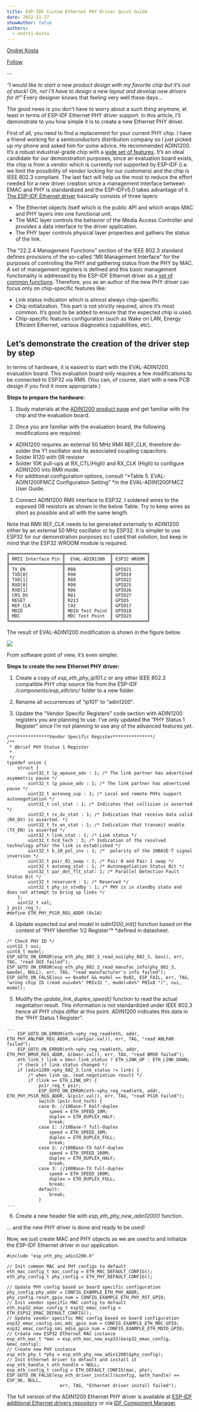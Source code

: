 ```yaml
---
title: ESP-IDF Custom Ethernet PHY Driver Quick Guide
date: 2022-11-27
showAuthor: false
authors: 
  - ondrej-kosta
---
```

[Ondrej Kosta](https://medium.com/@ondrej.kosta?source=post_page-----45f9d23de0ad--------------------------------)

[Follow](https://medium.com/m/signin?actionUrl=https%3A%2F%2Fmedium.com%2F_%2Fsubscribe%2Fuser%2F99dc2f822eec&operation=register&redirect=https%3A%2F%2Fblog.espressif.com%2Fesp-idf-custom-ethernet-phy-driver-quick-guide-45f9d23de0ad&user=Ondrej+Kosta&userId=99dc2f822eec&source=post_page-99dc2f822eec----45f9d23de0ad---------------------post_header-----------)

--

*“I would like to start a new product design with my favorite chip but it’s out of stock! Oh, no! I’ll have to design a new layout and develop new drivers for it!”* Every designer knows that feeling very well these days…

The good news is you don’t have to worry about a such thing anymore, at least in terms of ESP-IDF Ethernet PHY driver support. In this article, I’ll demonstrate to you how simple it is to create a new Ethernet PHY driver.

First of all, you need to find a replacement for your current PHY chip. I have a friend working for a semiconductors distribution company so I just picked up my phone and asked him for some advice. He recommended ADIN1200. It’s a robust industrial-grade chip with a [wide set of features](https://www.analog.com/en/products/adin1200.html#product-overview). It’s an ideal candidate for our demonstration purposes, since an evaluation board exists, the chip is from a vendor which is currently not supported by ESP-IDF (i.e. we limit the possibility of vendor locking for our customers) and the chip is IEEE 802.3 compliant. The last fact will help us the most to reduce the effort needed for a new driver creation since a management interface between EMAC and PHY is standardized and the ESP-IDFv5.0 takes advantage of it. [The ESP-IDF Ethernet driver](https://docs.espressif.com/projects/esp-idf/en/latest/esp32/api-reference/network/esp_eth.html#configure-mac-and-phy) basically consists of three layers:

- The Ethernet objects itself which is the public API and which wraps MAC and PHY layers into one functional unit.
- The MAC layer controls the behavior of the Media Access Controller and provides a data interface to the driver application.
- The PHY layer controls physical layer properties and gathers the status of the link.

The “22.2.4 Management Functions” section of the IEEE 802.3 standard defines provisions of the so-called “MII Management Interface” for the purposes of controlling the PHY and gathering status from the PHY by MAC. A set of management registers is defined and this basic management functionality is addressed by the ESP-IDF Ethernet driver as a [set of common functions](https://docs.espressif.com/projects/esp-idf/en/release-v5.0/esp32/api-reference/network/esp_eth.html#custom-phy-driver). Therefore, you as an author of the new PHY driver can focus only on chip-specific features like:

- Link status indication which is almost always chip-specific.
- Chip initialization. This part is not strictly required, since it’s most common. It’s good to be added to ensure that the expected chip is used.
- Chip-specific features configuration (such as Wake on LAN, Energy Efficient Ethernet, various diagnostics capabilities, etc).

## Let’s demonstrate the creation of the driver step by step

In terms of hardware, it is easiest to start with the EVAL-ADIN1200 evaluation board. This evaluation board only requires a few modifications to be connected to ESP32 via RMII. (You can, of course, start with a new PCB design if you find it more appropriate.)

__Steps to prepare the hardware:__ 

1) Study materials at the [ADIN1200 product page](https://www.analog.com/en/products/adin1200.html#product-overview) and get familiar with the chip and the evaluation board.

2) Once you are familiar with the evaluation board, the following modifications are required:

- ADIN1200 requires an external 50 MHz RMII REF_CLK, therefore de-solder the Y1 oscillator and its associated coupling capacitors.
- Solder R120 with 0R resistor
- Solder 10K pull-ups at RX_CTL(High) and RX_CLK (High) to configure ADIN1200 into RMII mode.
- For additional configuration options, consult “*Table 5. EVAL-ADIN1200FMCZ Configuration Setting” *in the EVAL-ADIN1200FMCZ User Guide.

3) Connect ADIN1200 RMII interface to ESP32. I soldered wires to the exposed 0R resistors as shown in the below Table. Try to keep wires as short as possible and all with the same length.

Note that RMII REF_CLK needs to be generated externally to ADIN1200 either by an external 50 MHz oscillator or by ESP32. It is simpler to use ESP32 for our demonstration purposes so I used that solution, but keep in mind that the ESP32 WROOM module is required.

```
╔════════════════════╦═════════════════╦═════════════╗
║ RMII Interface Pin ║  EVAL-ADIN1200  ║ ESP32 WROOM ║
╠════════════════════╬═════════════════╬═════════════╣
║ TX_EN              ║ R80             ║ GPIO21      ║
║ TXD[0]             ║ R90             ║ GPIO19      ║
║ TXD[1]             ║ R88             ║ GPIO22      ║
║ RXD[0]             ║ R99             ║ GPIO25      ║
║ RXD[1]             ║ R86             ║ GPIO26      ║
║ CRS_DV             ║ R81             ║ GPIO27      ║
║ RESET              ║ R213            ║ GPIO5       ║
║ REF_CLK            ║ C92             ║ GPIO17      ║
║ MDIO               ║ MDIO Test Point ║ GPIO18      ║
║ MDC                ║ MDC Test Point  ║ GPIO23      ║
╚════════════════════╩═════════════════╩═════════════╝
```

The result of EVAL-ADIN1200 modification is shown in the figure below.

![](https://miro.medium.com/v2/resize:fit:640/format:webp/0*fxzfp0UeQ_MxBCed.jpeg)

From software point of view, it’s even simpler.

__Steps to create the new Ethernet PHY driver:__ 

1) Create a copy of *esp_eth_phy_ip101.c* or any other IEEE 802.3 compatible PHY chip source file from the ESP-IDF */components/esp_eth/src/* folder to a new folder.

2) Rename all occurrences of “ip101” to “adin1200”.

3) Update the “Vendor Specific Registers” code section with ADIN1200 registers you are planning to use. I’ve only updated the “PHY Status 1 Register” since I’m not planning to use any of the advanced features yet.

```
/***************Vendor Specific Register***************/
/**
 * @brief PHY Status 1 Register
 *
 */
typedef union {
    struct {
        uint32_t lp_apause_adv : 1; /* The link partner has advertised asymmetric pause */
        uint32_t lp_pause_adv : 1; /* The link partner has advertised pause */
        uint32_t autoneg_sup : 1; /* Local and remote PHYs support autonegotiation */
        uint32_t col_stat : 1; /* Indicates that collision is asserted */
        uint32_t rx_dv_stat : 1; /* Indication that receive data valid (RX_DV) is asserted. */
        uint32_t tx_en_stat : 1; /* Indication that transmit enable (TX_EN) is asserted */
        uint32_t link_stat : 1; /* Link status */
        uint32_t hcd_tech : 3; /* Indication of the resolved technology after the link is established */
        uint32_t b_10_pol_inv : 1; /*  polarity of the 10BASE-T signal inversion */
        uint32_t pair_01_swap : 1; /* Pair 0 and Pair 1 swap */
        uint32_t autoneg_stat : 1; /* Autonegotiation Status Bit */
        uint32_t par_det_flt_stat: 1; /* Parallel Detection Fault Status Bit */
        uint32_t reserverd : 1; /* Reserved */
        uint32_t phy_in_stndby : 1; /* PHY is in standby state and does not attempt to bring up links */
    };
    uint32_t val;
} ps1r_reg_t;
#define ETH_PHY_PS1R_REG_ADDR (0x1A)
```

4) Update expected *oui* and *model* in *adin1200_init()* function based on the content of “PHY Identifier 1/2 Register”* *defined in datasheet.

```
/* Check PHY ID */
uint32_t oui;
uint8_t model;
ESP_GOTO_ON_ERROR(esp_eth_phy_802_3_read_oui(phy_802_3, &oui), err, TAG, "read OUI failed");
ESP_GOTO_ON_ERROR(esp_eth_phy_802_3_read_manufac_info(phy_802_3, &model, NULL), err, TAG, "read manufacturer's info failed");
ESP_GOTO_ON_FALSE(oui == 0xa0ef && model == 0x02, ESP_FAIL, err, TAG, "wrong chip ID (read oui=0x%" PRIx32 ", model=0x%" PRIx8 ")", oui, model);
```

5) Modify the *update_link_duplex_speed()* function to read the actual negotiation result. This information is not standardized under IEEE 802.3 hence all PHY chips differ at this point. ADIN1200 indicates this data in the “PHY Status 1 Register”.

```
...    
    ESP_GOTO_ON_ERROR(eth->phy_reg_read(eth, addr, ETH_PHY_ANLPAR_REG_ADDR, &(anlpar.val)), err, TAG, "read ANLPAR failed");
    ESP_GOTO_ON_ERROR(eth->phy_reg_read(eth, addr, ETH_PHY_BMSR_REG_ADDR, &(bmsr.val)), err, TAG, "read BMSR failed");
    eth_link_t link = bmsr.link_status ? ETH_LINK_UP : ETH_LINK_DOWN;
    /* check if link status changed */
    if (adin1200->phy_802_3.link_status != link) {
        /* when link up, read negotiation result */
        if (link == ETH_LINK_UP) {
            ps1r_reg_t ps1r;
            ESP_GOTO_ON_ERROR(eth->phy_reg_read(eth, addr, ETH_PHY_PS1R_REG_ADDR, &(ps1r.val)), err, TAG, "read PS1R failed");
            switch (ps1r.hcd_tech) {
            case 0: //10Base-T half-duplex
                speed = ETH_SPEED_10M;
                duplex = ETH_DUPLEX_HALF;
                break;
            case 1: //10Base-T full-duplex
                speed = ETH_SPEED_10M;
                duplex = ETH_DUPLEX_FULL;
                break;
            case 2: //100Base-TX half-duplex
                speed = ETH_SPEED_100M;
                duplex = ETH_DUPLEX_HALF;
                break;
            case 3: //100Base-TX full-duplex
                speed = ETH_SPEED_100M;
                duplex = ETH_DUPLEX_FULL;
                break;
            default:
                break;
            }
...
```

6) Create a new header file with *esp_eth_phy_new_adin1200()* function.

… and the new PHY driver is done and ready to be used!

Now, we just create MAC and PHY objects as we are used to and initialize the ESP-IDF Ethernet driver in our application.

```
#include "esp_eth_phy_adin1200.h"

// Init common MAC and PHY configs to default
eth_mac_config_t mac_config = ETH_MAC_DEFAULT_CONFIG();
eth_phy_config_t phy_config = ETH_PHY_DEFAULT_CONFIG();

// Update PHY config based on board specific configuration
phy_config.phy_addr = CONFIG_EXAMPLE_ETH_PHY_ADDR;
phy_config.reset_gpio_num = CONFIG_EXAMPLE_ETH_PHY_RST_GPIO;
// Init vendor specific MAC config to default
eth_esp32_emac_config_t esp32_emac_config = ETH_ESP32_EMAC_DEFAULT_CONFIG();
// Update vendor specific MAC config based on board configuration
esp32_emac_config.smi_mdc_gpio_num = CONFIG_EXAMPLE_ETH_MDC_GPIO;
esp32_emac_config.smi_mdio_gpio_num = CONFIG_EXAMPLE_ETH_MDIO_GPIO;
// Create new ESP32 Ethernet MAC instance
esp_eth_mac_t *mac = esp_eth_mac_new_esp32(&esp32_emac_config, &mac_config);
// Create new PHY instance
esp_eth_phy_t *phy = esp_eth_phy_new_adin1200(&phy_config);
// Init Ethernet driver to default and install it
esp_eth_handle_t eth_handle = NULL;
esp_eth_config_t config = ETH_DEFAULT_CONFIG(mac, phy);
ESP_GOTO_ON_FALSE(esp_eth_driver_install(&config, &eth_handle) == ESP_OK, NULL,
                    err, TAG, "Ethernet driver install failed");
```

The full version of the ADIN1200 Ethernet PHY driver is available at [ESP-IDF additional Ethernet drivers repository](https://github.com/espressif/esp-eth-drivers/tree/master/adin1200) or via [IDF Component Manager](https://components.espressif.com/components/espressif/adin1200).
